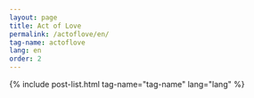 ```yaml
---
layout: page
title: Act of Love
permalink: /actoflove/en/
tag-name: actoflove
lang: en
order: 2
---
```


{% include post-list.html tag-name="tag-name" lang="lang"  %}


